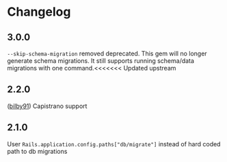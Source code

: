 Changelog
=========

## 3.0.0

`--skip-schema-migration` removed deprecated. This gem will no longer generate schema
migrations. It still supports running schema/data migrations with one command.<<<<<<< Updated upstream

## 2.2.0

([bilby91](https://github.com/bilby91)) Capistrano support

## 2.1.0

User `Rails.application.config.paths["db/migrate"]` instead of hard coded
path to db migrations
